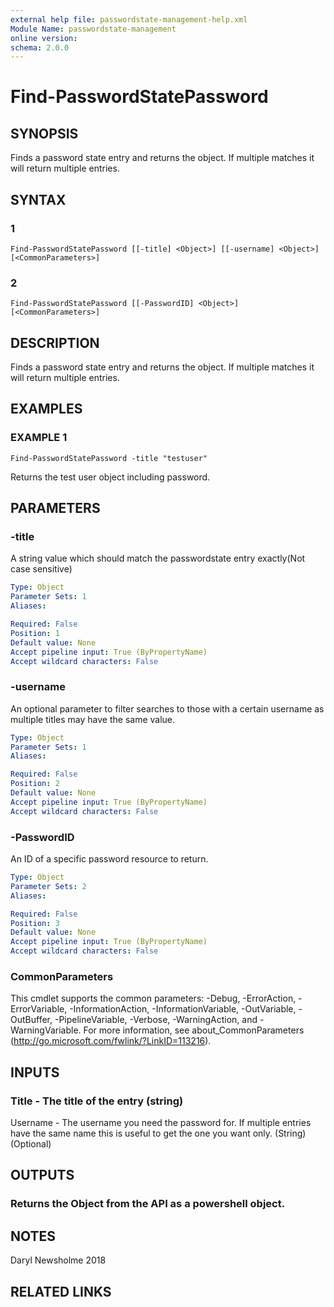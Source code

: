 ```yaml
---
external help file: passwordstate-management-help.xml
Module Name: passwordstate-management
online version:
schema: 2.0.0
---
```


# Find-PasswordStatePassword

## SYNOPSIS
Finds a password state entry and returns the object.
If multiple matches it will return multiple entries.

## SYNTAX

### 1
```
Find-PasswordStatePassword [[-title] <Object>] [[-username] <Object>] [<CommonParameters>]
```

### 2
```
Find-PasswordStatePassword [[-PasswordID] <Object>] [<CommonParameters>]
```

## DESCRIPTION
Finds a password state entry and returns the object.
If multiple matches it will return multiple entries.

## EXAMPLES

### EXAMPLE 1
```
Find-PasswordStatePassword -title "testuser"
```

Returns the test user object including password.

## PARAMETERS

### -title
A string value which should match the passwordstate entry exactly(Not case sensitive)

```yaml
Type: Object
Parameter Sets: 1
Aliases:

Required: False
Position: 1
Default value: None
Accept pipeline input: True (ByPropertyName)
Accept wildcard characters: False
```

### -username
An optional parameter to filter searches to those with a certain username as multiple titles may have the same value.

```yaml
Type: Object
Parameter Sets: 1
Aliases:

Required: False
Position: 2
Default value: None
Accept pipeline input: True (ByPropertyName)
Accept wildcard characters: False
```

### -PasswordID
An ID of a specific password resource to return.

```yaml
Type: Object
Parameter Sets: 2
Aliases:

Required: False
Position: 3
Default value: None
Accept pipeline input: True (ByPropertyName)
Accept wildcard characters: False
```

### CommonParameters
This cmdlet supports the common parameters: -Debug, -ErrorAction, -ErrorVariable, -InformationAction, -InformationVariable, -OutVariable, -OutBuffer, -PipelineVariable, -Verbose, -WarningAction, and -WarningVariable.
For more information, see about_CommonParameters (http://go.microsoft.com/fwlink/?LinkID=113216).

## INPUTS

### Title - The title of the entry (string)
Username - The username you need the password for. If multiple entries have the same name this is useful to get the one you want only. (String)(Optional)

## OUTPUTS

### Returns the Object from the API as a powershell object.

## NOTES
Daryl Newsholme 2018

## RELATED LINKS
